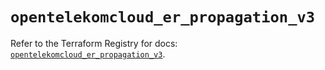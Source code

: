 # `opentelekomcloud_er_propagation_v3`

Refer to the Terraform Registry for docs: [`opentelekomcloud_er_propagation_v3`](https://registry.terraform.io/providers/opentelekomcloud/opentelekomcloud/1.36.33/docs/resources/er_propagation_v3).
